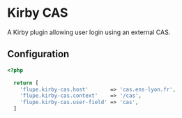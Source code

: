 # Kirby CAS

A Kirby plugin allowing user login using an external CAS.

## Configuration

```php
<?php

  return [
    'flupe.kirby-cas.host'       => 'cas.ens-lyon.fr',
    'flupe.kirby-cas.context'    => '/cas',
    'flupe.kirby-cas.user-field' => 'cas',
  ]
```
